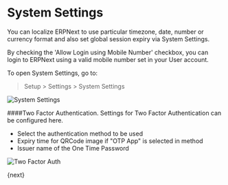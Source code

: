 # System Settings

You can localize ERPNext to use particular timezone, date, number or currency format and also set global session expiry via System Settings.

By checking the 'Allow Login using Mobile Number' checkbox, you can login to ERPNext using a valid mobile number set in your User account. 

To open System Settings, go to:

> Setup > Settings > System Settings

<img class="screenshot" alt="System Settings" src="/assets/erpnext_docs/assets/img/setup/settings/system-settings.png">

####Two Factor Authentication.
Settings for Two Factor Authentication can be configured here.

* Select the authentication method to be used
* Expiry time for QRCode image if "OTP App" is selected in method
* Issuer name of the One Time Password

<img class="screenshot" alt="Two Factor Auth" src="/assets/erpnext_docs/assets/img/setup/settings/twofactor-settings.png">


{next}
